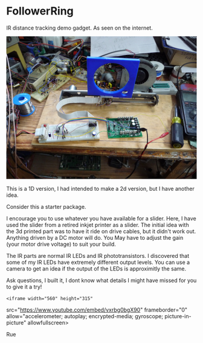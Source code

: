 # FollowerRing
IR distance tracking demo gadget. As seen on the internet.


![alt text](p1270999.jpg)

This is a 1D version, I had intended to make a 2d version, but I have
another idea.


Consider this a starter package.

I encourage you to use whatever you have available for a slider. 
 Here, I have used the slider from a retired inkjet printer as a 
 slider. The initial idea with the 3d printed part was to have it
 ride on drive cables, but it didn't work out. 
 Anything driven by a DC motor will do. You May have to adjust the
 gain (your motor drive voltage) to suit your build.
 
The IR parts are normal IR LEDs and IR phototransistors. I discovered
 that some of my IR LEDs have extremely different output levels. 
 You can use a camera to get an idea if the output of the LEDs is
 approximitly the same.
 
Ask questions, I built it, I dont know what details I might have 
 missed for you to give it a try!
 

    <iframe width="560" height="315"
src="https://www.youtube.com/embed/vxrbg0bgX90" 
frameborder="0" 
allow="accelerometer; autoplay; encrypted-media; gyroscope; picture-in-picture" 
allowfullscreen></iframe>

  Rue
